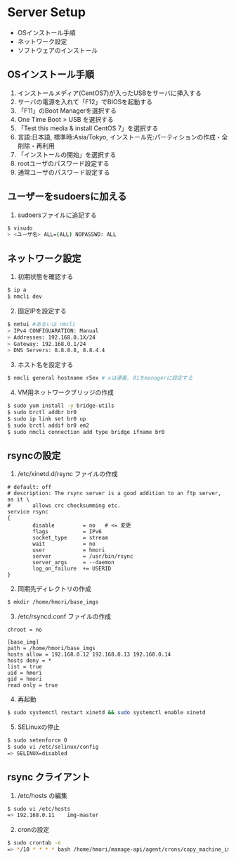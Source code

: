 # Server Setup

- OSインストール手順
- ネットワーク設定
- ソフトウェアのインストール

## OSインストール手順

1. インストールメディア(CentOS7)が入ったUSBをサーバに挿入する
2. サーバの電源を入れて「F12」でBIOSを起動する
3. 「F11」のBoot Managerを選択する
4. One Time Boot > USB を選択する
5. 「Test this media & install CentOS 7」を選択する
6. 言語:日本語, 標準時:Asia/Tokyo, インストール先:パーティションの作成・全削除・再利用
7. 「インストールの開始」を選択する
8. rootユーザのパスワード設定する
9. 通常ユーザのパスワード設定する

## ユーザーをsudoersに加える

1. sudoersファイルに追記する
```sh
$ visudo
> <ユーザ名> ALL=(ALL) NOPASSWD: ALL
```

## ネットワーク設定

1. 初期状態を確認する
```sh
$ ip a
$ nmcli dev
```

2. 固定IPを設定する
```sh
$ nmtui #あるいは nmcli
> IPv4 CONFIGUARATION: Manual
> Addresses: 192.168.0.1X/24
> Gateway: 192.168.0.1/24
> DNS Servers: 8.8.8.8, 8.8.4.4
```

3. ホスト名を設定する
```sh
$ nmcli general hostname r5ex # xは連番, 01をmanagerに設定する
```

4. VM用ネットワークブリッジの作成
```sh
$ sudo yum install -y bridge-utils
$ sudo brctl addbr br0
$ sudo ip link set br0 up
$ sudo brctl addif br0 em2
$ sudo nmcli connection add type bridge ifname br0
```

## rsyncの設定
1. /etc/xinetd.d/rsync ファイルの作成
```
# default: off
# description: The rsync server is a good addition to an ftp server, as it \
#       allows crc checksumming etc.
service rsync
{
        disable         = no   # <= 変更
        flags           = IPv6
        socket_type     = stream
        wait            = no
        user            = hmori
        server          = /usr/bin/rsync
        server_args     = --daemon
        log_on_failure  += USERID
}
```
2. 同期先ディレクトリの作成
```sh
$ mkdir /home/hmori/base_imgs
```

3. /etc/rsyncd.conf ファイルの作成
```
chroot = no

[base_img]
path = /home/hmori/base_imgs
hosts allow = 192.168.0.12 192.168.0.13 192.168.0.14
hosts deny = *
list = true
uid = hmori
gid = hmori
read only = true
```

4. 再起動
```sh
$ sudo systemctl restart xinetd && sudo systemctl enable xinetd
```

5. SELinuxの停止
```sh
$ sudo setenforce 0
$ sudo vi /etc/selinux/config
=> SELINUX=disabled
```

## rsync クライアント
1. /etc/hosts の編集
```sh
$ sudo vi /etc/hosts
=> 192.168.0.11    img-master
```

2. cronの設定
```sh
$ sudo crontab -e
=> */10 * * * * bash /home/hmori/manage-api/agent/crons/copy_machine_images.sh
```
